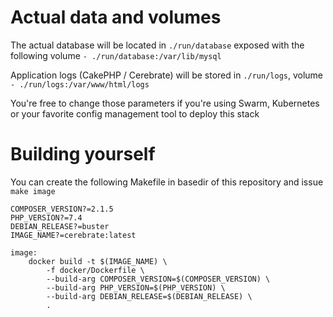 # Actual data and volumes

The actual database will be located in `./run/database` exposed with the
following volume `- ./run/database:/var/lib/mysql`

Application logs (CakePHP / Cerebrate) will be stored in `./run/logs`,
volume `- ./run/logs:/var/www/html/logs`

You're free to change those parameters if you're using Swarm, Kubernetes or
your favorite config management tool to deploy this stack

# Building yourself

You can create the following Makefile in basedir of this repository
and issue `make image`

```
COMPOSER_VERSION?=2.1.5
PHP_VERSION?=7.4
DEBIAN_RELEASE?=buster
IMAGE_NAME?=cerebrate:latest

image:
	docker build -t $(IMAGE_NAME) \
		-f docker/Dockerfile \
		--build-arg COMPOSER_VERSION=$(COMPOSER_VERSION) \
		--build-arg PHP_VERSION=$(PHP_VERSION) \
		--build-arg DEBIAN_RELEASE=$(DEBIAN_RELEASE) \
		.
```
